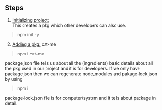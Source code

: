 ## Steps
1. <u> Initializing project: </u>
  <br>This creates a pkg which other developers can also use.
  >npm init -y 
2. <u> Adding a pkg:</u> cat-me
>npm i cat-me






package.json file tells us about all the (ingredients) basic details about all the pkg used in our project and it is for developers. If we only have package.json then we can regenerate node_modules and pakage-lock.json by using:

 >npm i

package-lock.json file is for computer/system and it tells about package in detail.